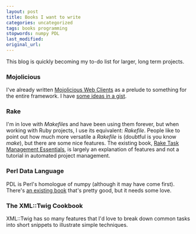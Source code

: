 ```yaml
---
layout: post
title: Books I want to write
categories: uncategorized
tags: books programming
stopwords: numpy PDL
last_modified:
original_url:
---
```


This blog is quickly becoming my to-do list for larger, long term projects.

### Mojolicious

I've already written [Mojolicious Web Clients](https://www.leanpub.com/mojo_web_clients) as a prelude to something for the entire framework. I have [some ideas in a gist](https://gist.github.com/briandfoy/6f21a8c0228e109ef48904c26422cb2d).

### Rake

I'm in love with *Makefile*s and have been using them forever, but when working with Ruby projects, I use its equivalent: *Rakefile*. People like to point out how much more versatile a *Rakefile* is (doubtful is you know *make*), but there are some nice features. The existing book, [Rake Task Management Essentials](https://amzn.to/2WvpRER), is largely an explanation of features and not a tutorial in automated project management.

### Perl Data Language

PDL is Perl's homologue of numpy (although it may have come first). There's [an existing book](http://pdl.perl.org/index.php?page=FirstSteps) that's pretty good, but it needs some love.

### The XML::Twig Cookbook

XML::Twig has so many features that I'd love to break down common tasks into short snippets to illustrate simple techniques.
